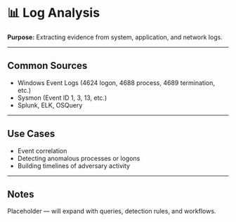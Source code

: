 # 📊 Log Analysis

**Purpose:** Extracting evidence from system, application, and network logs.

---

## Common Sources
- Windows Event Logs (4624 logon, 4688 process, 4689 termination, etc.)
- Sysmon (Event ID 1, 3, 13, etc.)
- Splunk, ELK, OSQuery

---

## Use Cases
- Event correlation
- Detecting anomalous processes or logons
- Building timelines of adversary activity

---

## Notes
Placeholder — will expand with queries, detection rules, and workflows.
